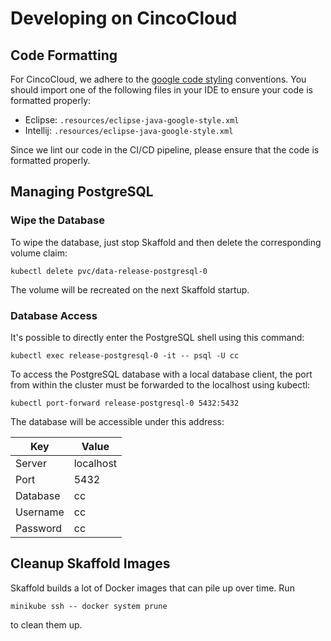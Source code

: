 # Developing on CincoCloud

## Code Formatting

For CincoCloud, we adhere to the [google code styling][google-styleguide] conventions.
You should import one of the following files in your IDE to ensure your code is formatted properly:

* Eclipse: `.resources/eclipse-java-google-style.xml`
* Intellij: `.resources/eclipse-java-google-style.xml`

Since we lint our code in the CI/CD pipeline, please ensure that the code is formatted properly.

[google-styleguide]: https://github.com/google/styleguide

## Managing PostgreSQL

### Wipe the Database

To wipe the database, just stop Skaffold and then delete the corresponding
volume claim:

```
kubectl delete pvc/data-release-postgresql-0
```

The volume will be recreated on the next Skaffold startup.

### Database Access

It's possible to directly enter the PostgreSQL shell using this command:

```
kubectl exec release-postgresql-0 -it -- psql -U cc
```

To access the PostgreSQL database with a local database client, the port from
within the cluster must be forwarded to the localhost using kubectl:

```
kubectl port-forward release-postgresql-0 5432:5432
```

The database will be accessible under this address:

| Key      | Value     |
| -------- | --------- |
| Server   | localhost |
| Port     |      5432 |
| Database | cc        |
| Username | cc        |
| Password | cc        |

## Cleanup Skaffold Images

Skaffold builds a lot of Docker images that can pile up over time. Run

```
minikube ssh -- docker system prune
```

to clean them up.
